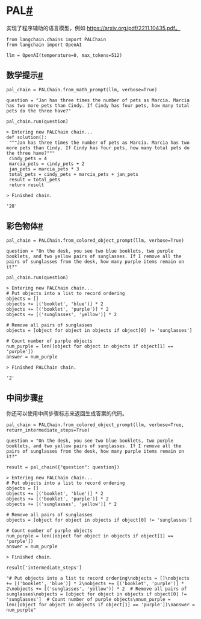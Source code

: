 

PAL[#](#pal "跳转到此标题的链接")
========================

实现了程序辅助的语言模型，例如 https://arxiv.org/pdf/2211.10435.pdf。

```
from langchain.chains import PALChain
from langchain import OpenAI

```

```
llm = OpenAI(temperature=0, max_tokens=512)

```

数学提示[#](#math-prompt "跳转到此标题的链接")
---------------------------------

```
pal_chain = PALChain.from_math_prompt(llm, verbose=True)

```

```
question = "Jan has three times the number of pets as Marcia. Marcia has two more pets than Cindy. If Cindy has four pets, how many total pets do the three have?"

```

```
pal_chain.run(question)

```

```
> Entering new PALChain chain...
def solution():
 """Jan has three times the number of pets as Marcia. Marcia has two more pets than Cindy. If Cindy has four pets, how many total pets do the three have?"""
 cindy_pets = 4
 marcia_pets = cindy_pets + 2
 jan_pets = marcia_pets * 3
 total_pets = cindy_pets + marcia_pets + jan_pets
 result = total_pets
 return result

> Finished chain.

```

```
'28'

```

彩色物体[#](#colored-objects "跳转到此标题的链接")
-------------------------------------

```
pal_chain = PALChain.from_colored_object_prompt(llm, verbose=True)

```

```
question = "On the desk, you see two blue booklets, two purple booklets, and two yellow pairs of sunglasses. If I remove all the pairs of sunglasses from the desk, how many purple items remain on it?"

```

```
pal_chain.run(question)

```

```
> Entering new PALChain chain...
# Put objects into a list to record ordering
objects = []
objects += [('booklet', 'blue')] * 2
objects += [('booklet', 'purple')] * 2
objects += [('sunglasses', 'yellow')] * 2

# Remove all pairs of sunglasses
objects = [object for object in objects if object[0] != 'sunglasses']

# Count number of purple objects
num_purple = len([object for object in objects if object[1] == 'purple'])
answer = num_purple

> Finished PALChain chain.

```

```
'2'

```

中间步骤[#](#intermediate-steps "跳转到此标题的链接")
----------------------------------------

你还可以使用中间步骤标志来返回生成答案的代码。

```
pal_chain = PALChain.from_colored_object_prompt(llm, verbose=True, return_intermediate_steps=True)

```

```
question = "On the desk, you see two blue booklets, two purple booklets, and two yellow pairs of sunglasses. If I remove all the pairs of sunglasses from the desk, how many purple items remain on it?"

```

```
result = pal_chain({"question": question})

```

```
> Entering new PALChain chain...
# Put objects into a list to record ordering
objects = []
objects += [('booklet', 'blue')] * 2
objects += [('booklet', 'purple')] * 2
objects += [('sunglasses', 'yellow')] * 2

# Remove all pairs of sunglasses
objects = [object for object in objects if object[0] != 'sunglasses']

# Count number of purple objects
num_purple = len([object for object in objects if object[1] == 'purple'])
answer = num_purple

> Finished chain.

```

```
result['intermediate_steps']

```

```
"# Put objects into a list to record ordering\nobjects = []\nobjects += [('booklet', 'blue')] * 2\nobjects += [('booklet', 'purple')] * 2\nobjects += [('sunglasses', 'yellow')] * 2  # Remove all pairs of sunglasses\nobjects = [object for object in objects if object[0] != 'sunglasses']  # Count number of purple objects\nnum_purple = len([object for object in objects if object[1] == 'purple'])\nanswer = num_purple"

```

